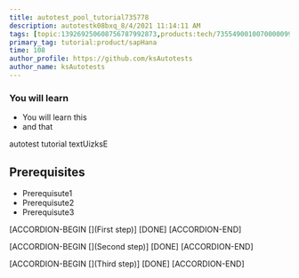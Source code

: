 ```yaml
---
title: autotest_pool_tutorial735778
description: autotestk08bxq_8/4/2021 11:14:11 AM
tags: [topic:139269250608756787992873,products:tech/73554900100700000996,tutorial:experience/advanced]
primary_tag: tutorial:product/sapHana
time: 108
author_profile: https://github.com/ksAutotests
author_name: ksAutotests
---
```

### You will learn
- You will learn this
- and that

autotest tutorial textUizksE

## Prerequisites
- Prerequisute1
- Prerequisute2
- Prerequisute3

[ACCORDION-BEGIN [](First step)]
[DONE]
[ACCORDION-END]

[ACCORDION-BEGIN [](Second step)]
[DONE]
[ACCORDION-END]

[ACCORDION-BEGIN [](Third step)]
[DONE]
[ACCORDION-END]

